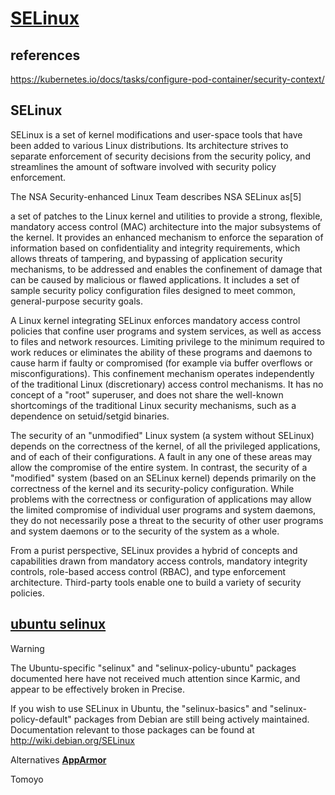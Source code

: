 # **[SELinux](https://en.wikipedia.org/wiki/Security-Enhanced_Linux#:~:text=SELinux%20is%20a%20set%20of,involved%20with%20security%20policy%20enforcement.)**

## references

<https://kubernetes.io/docs/tasks/configure-pod-container/security-context/>

## SELinux

SELinux is a set of kernel modifications and user-space tools that have been added to various Linux distributions. Its architecture strives to separate enforcement of security decisions from the security policy, and streamlines the amount of software involved with security policy enforcement.

The NSA Security-enhanced Linux Team describes NSA SELinux as[5]

a set of patches to the Linux kernel and utilities to provide a strong, flexible, mandatory access control (MAC) architecture into the major subsystems of the kernel. It provides an enhanced mechanism to enforce the separation of information based on confidentiality and integrity requirements, which allows threats of tampering, and bypassing of application security mechanisms, to be addressed and enables the confinement of damage that can be caused by malicious or flawed applications. It includes a set of sample security policy configuration files designed to meet common, general-purpose security goals.

A Linux kernel integrating SELinux enforces mandatory access control policies that confine user programs and system services, as well as access to files and network resources. Limiting privilege to the minimum required to work reduces or eliminates the ability of these programs and daemons to cause harm if faulty or compromised (for example via buffer overflows or misconfigurations). This confinement mechanism operates independently of the traditional Linux (discretionary) access control mechanisms. It has no concept of a "root" superuser, and does not share the well-known shortcomings of the traditional Linux security mechanisms, such as a dependence on setuid/setgid binaries.

The security of an "unmodified" Linux system (a system without SELinux) depends on the correctness of the kernel, of all the privileged applications, and of each of their configurations. A fault in any one of these areas may allow the compromise of the entire system. In contrast, the security of a "modified" system (based on an SELinux kernel) depends primarily on the correctness of the kernel and its security-policy configuration. While problems with the correctness or configuration of applications may allow the limited compromise of individual user programs and system daemons, they do not necessarily pose a threat to the security of other user programs and system daemons or to the security of the system as a whole.

From a purist perspective, SELinux provides a hybrid of concepts and capabilities drawn from mandatory access controls, mandatory integrity controls, role-based access control (RBAC), and type enforcement architecture. Third-party tools enable one to build a variety of security policies.

## **[ubuntu selinux](https://wiki.ubuntu.com/SELinux)**

Warning

The Ubuntu-specific "selinux" and "selinux-policy-ubuntu" packages documented here have not received much attention since Karmic, and appear to be effectively broken in Precise.

If you wish to use SELinux in Ubuntu, the "selinux-basics" and "selinux-policy-default" packages from Debian are still being actively maintained. Documentation relevant to those packages can be found at <http://wiki.debian.org/SELinux>

Alternatives
**[AppArmor](https://wiki.debian.org/AppArmor)**

Tomoyo
